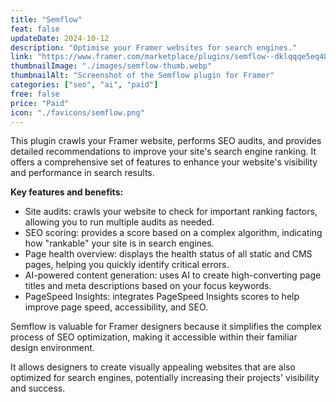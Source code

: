 ```yaml
---
title: "Semflow"
feat: false
updateDate: 2024-10-12
description: "Optimise your Framer websites for search engines."
link: "https://www.framer.com/marketplace/plugins/semflow--dklqqqe5eq48su2nyybdr5sup/?via=julesvcode"
thumbnailImage: "./images/semflow-thumb.webp"
thumbnailAlt: "Screenshot of the Semflow plugin for Framer"
categories: ["seo", "ai", "paid"]
free: false
price: "Paid"
icon: "./favicons/semflow.png"
---
```


This plugin crawls your Framer website, performs SEO audits, and provides detailed recommendations to improve your site's search engine ranking. It offers a comprehensive set of features to enhance your website's visibility and performance in search results.

<b>Key features and benefits:</b>

- Site audits: crawls your website to check for important ranking factors, allowing you to run multiple audits as needed.
- SEO scoring: provides a score based on a complex algorithm, indicating how "rankable" your site is in search engines.
- Page health overview: displays the health status of all static and CMS pages, helping you quickly identify critical errors.
- AI-powered content generation: uses AI to create high-converting page titles and meta descriptions based on your focus keywords.
- PageSpeed Insights: integrates PageSpeed Insights scores to help improve page speed, accessibility, and SEO.

Semflow is valuable for Framer designers because it simplifies the complex process of SEO optimization, making it accessible within their familiar design environment. 

It allows designers to create visually appealing websites that are also optimized for search engines, potentially increasing their projects' visibility and success.

